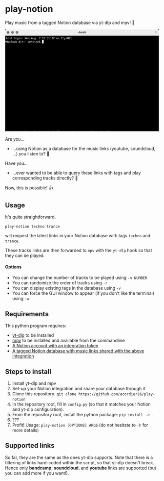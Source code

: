 # play-notion
Play music from a tagged Notion database via yt-dlp and mpv! 🎵

![Live Demo](https://raw.githubusercontent.com/acordier16/play-notion/main/demo.gif)

Are you...
- ...using Notion as a database for the music links (youtube, soundcloud, ...) you listen to? 🧠

Have you...
- ...ever wanted to be able to query these links with tags and play corresponding tracks directly? 🔗

Now, this is possible! 👍

## Usage
It's quite straightforward.
```
play-notion techno trance
```
will request the latest links in your Notion database with tags `techno` and `trance`. 

These tracks links are then forwarded to `mpv` with the `yt-dlp` hook so that they can be played.

#### Options
- You can change the number of tracks to be played using `-n NUMBER`
- You can randomize the order of tracks using `-r`
- You can display existing tags in the database using `-v`
- You can force the GUI window to appear (if you don't like the terminal) using `-w`

## Requirements
This python program requires:
- [yt-dlp](https://github.com/yt-dlp/yt-dlp) to be installed
- [mpv](https://mpv.io/installation/) to be installed and available from the commandline
- [A Notion account with an integration token](https://developers.notion.com/docs/create-a-notion-integration#step-1-create-an-integration)
- [A tagged Notion database with music links shared with the above integration](https://developers.notion.com/docs/create-a-notion-integration#step-2-share-a-database-with-your-integration)

## Steps to install
1. Install yt-dlp and mpv
2. Set-up your Notion integration and share your database through it
3. Clone this repository: `git clone https://github.com/acordier16/play-notion`
4. In the repository root, fill in `config.py` (so that it matches your Notion and yt-dlp configuration).
5. From the repository root, install the python package: `pip install -e .`
6. ???
7. Profit! Usage: `play-notion [OPTIONS] ARGS` (do not hesitate to `-h` for more details)

## Supported links
So far, they are the same as the ones yt-dlp supports. Note that there is a filtering of links hard-coded within the script, so that yt-dlp doesn't break. Hence only **bandcamp**, **soundcloud**, and **youtube** links are supported (but you can add more if you want!).
